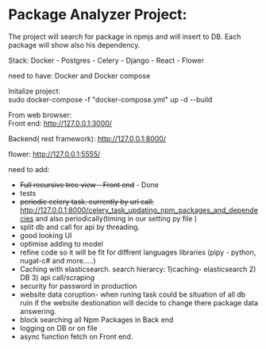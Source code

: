 
# Package Analyzer Project:

The project will search for package in npmjs and will insert to DB.
Each package will show also his dependency.

Stack: Docker - Postgres -  Celery - Django  - React - Flower

need to have:
Docker and Docker compose

Initalize project:  
sudo docker-compose -f "docker-compose.yml" up -d --build


From web browser:  
 Front end: 
    http://127.0.0.1:3000/

 Backend( rest framework): 
    http://127.0.0.1:8000/

 flower: 
    http://127.0.0.1:5555/



need to add:

- ~~Full recursive tree view - Front end~~ - Done    
- tests
- ~~periodic celery task. currently by url call:~~
 http://127.0.0.1:8000/celery_task_updating_npm_packages_and_dependecies and also periodically(timing in our setting py file )  
- split db and call for api by threading.
- good looking UI
- optimise adding to model
- refine code so it will be fit for diffrent languages libraries (pipy - python, nugat-c#  and more.....)
- Caching with elasticsearch. search hierarcy: 1)caching- elasticsearch 2) DB 3) api call/scraping 
- security for password in production
- website data coruption- when runing task could be situation of all db ruin if the website destionation will decide to change there package data answering.
- block searching all  Npm Packages in Back end
- logging on DB or on file
- async function fetch on Front end. 
